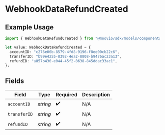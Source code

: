 # WebhookDataRefundCreated

## Example Usage

```typescript
import { WebhookDataRefundCreated } from "@moovio/sdk/models/components";

let value: WebhookDataRefundCreated = {
  accountID: "c276e06b-8579-4fd8-9196-f8ee00cb22c6",
  transferID: "b99e4255-8392-4ea2-8808-b9476ac23a13",
  refundID: "a857b430-e044-45f2-8638-845ddac33ac1",
};
```

## Fields

| Field              | Type               | Required           | Description        |
| ------------------ | ------------------ | ------------------ | ------------------ |
| `accountID`        | *string*           | :heavy_check_mark: | N/A                |
| `transferID`       | *string*           | :heavy_check_mark: | N/A                |
| `refundID`         | *string*           | :heavy_check_mark: | N/A                |